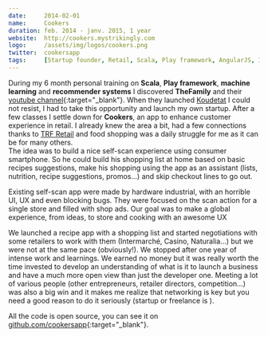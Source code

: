 ```yaml
---
date:     2014-02-01
name:     Cookers
duration: feb. 2014 - janv. 2015, 1 year
website:  http://cookers.mystrikingly.com
logo:     /assets/img/logos/cookers.png
twitter:  cookersapp
tags:     [Startup founder, Retail, Scala, Play framework, AngularJS, Ionic framework]
---
```


During my 6 month personal training on **Scala**, **Play framework**, **machine learning** and **recommender systems**
I discovered **TheFamily** and their [youtube channel](https://www.youtube.com/user/Startupfood){:target="_blank"}.
When they launched [Koudetat](#koudetat) I could not resist, I had to take this opportunity and launch my own startup.
After a few classes I settle down for **Cookers**, an app to enhance customer experience in retail.
I already knew the area a bit, had a few connections thanks to [TRF Retail](#trf-retail) and food shopping was a daily struggle for me as it can be for many others.<br>
The idea was to build a nice self-scan experience using consumer smartphone. So he could build his shopping list at home based on basic recipes suggestions,
make his shopping using the app as an assistant (lists, nutrition, recipe suggestions, promos...) and skip checkout lines to go out.

Existing self-scan app were made by hardware industrial, with an horrible UI, UX and even blocking bugs.
They were focused on the scan action for a single store and filled with shop ads.
Our goal was to make a global experience, from ideas, to store and cooking with an awesome UX <i class="fas fa-magic"></i>

We launched a recipe app with a shopping list and started negotiations with some retailers to work with them (Intermarché, Casino, Naturalia...) but we were not at the same pace (obviously!).
We stopped after one year of intense work and learnings. We earned no money but it was really worth the time invested to develop an understanding
of what is it to launch a business and have a much more open view than just the developer one.
Meeting a lot of various people (other entrepreneurs, retailer directors, competition...) was also a big win and it makes me realize that networking
is key but you need a good reason to do it seriously (startup or freelance is <i class="far fa-smile-wink"></i>).

All the code is open source, you can see it on [github.com/cookersapp](https://github.com/cookersapp){:target="_blank"}.
